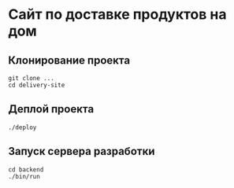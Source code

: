 # Сайт по доставке продуктов на дом

## Клонирование проекта

```commandline
git clone ...
cd delivery-site
```

## Деплой проекта

```commandline
./deploy
```

## Запуск сервера разработки

```commandline
cd backend
./bin/run
```